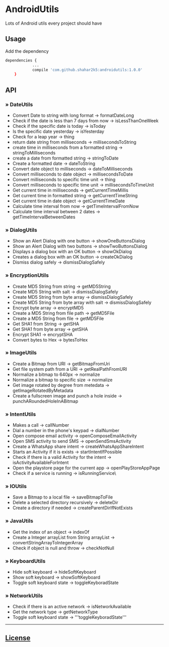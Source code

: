 # AndroidUtils
Lots of Android utils every project should have

## Usage

Add the dependency

``` bash
dependencies {
            ...
	        compile 'com.github.shahar2k5:androidutils:1.0.0'
	}

```
## API

### » DateUtils

+ Convert Date to string with long format -> formatDateLong
+ Check if the date is less than 7 days from now -> isLessThanOneWeek
+ Check if the specific date is today -> isToday
+ Is the specific date yesterday -> isYesterday
+ Check for a leap year -> thing
+ return date string from milliseconds -> millisecondsToString
+ create time in milliseconds from a formatted string -> stringToMilliseconds
+ create a date from formatted string -> stringToDate
+ Create a formatted date -> dateToString
+ Convert date object to milliseconds -> dateToMilliseconds
+ Convert milliseconds to date object -> millisecondsToDate
+ Convert milliseconds to specific time unit -> thing
+ Convert milliseconds to specific time unit -> millisecondsToTimeUnit
+ Get current time in milliseconds -> getCurrentTimeMillis
+ Get current time in formatted string -> getCurrentTimeString
+ Get current time in date object -> getCurrentTimeDate
+ Calculate time interval from now -> getTimeIntervalFromNow
+ Calculate time interval between 2 dates -> getTimeIntervalBetweenDates

### » DialogUtils

+ Show an Alert Dialog with one button -> showOneButtonsDialog
+ Show an Alert Dialog with two buttons -> showTwoButtonsDialog
+ Displays a dialog box with an OK button -> showOkDialog
+ Creates a dialog box with an OK button -> createOkDialog
+ Dismiss dialog safely -> dismissDialogSafely

### » EncryptionUtils

+ Create MD5 String from string -> getMD5String
+ Create MD5 String with salt -> dismissDialogSafely
+ Create MD5 String from byte array -> dismissDialogSafely
+ Create MD5 String from byte array with salt -> dismissDialogSafely
+ Encrypt byte array -> encryptMD5
+ Create a MD5 String from file path -> getMD5File
+ Create a MD5 String from file -> getMD5File
+ Get SHA1 from String -> getSHA
+ Get SHA1 from byte array -> getSHA
+ Encrypt SHA1 -> encryptSHA
+ Convert bytes to Hex -> bytesToHex

### » ImageUtils

+ Create a Bitmap from URI -> getBitmapFromUri
+ Get file system path from a URI -> getRealPathFromURI
+ Normalize a bitmap to 640px -> normalize
+ Normalize a bitmap to specific size -> normalize
+ Get image rotated by degree from metedata -> getImageRotatedByMetadata
+ Create a fullscreen image and punch a hole inside -> punchARoundedHoleInABitmap

### » IntentUtils

+ Makes a call -> callNumber
+ Dial a number in the phone's keypad -> dialNumber
+ Open compose email activity -> openComposeEmailActivity
+ Open SMS activity to send SMS -> openSendSmsActivity
+ Create a WhatsApp share intent -> createWhatsAppShareIntent
+ Starts an Activity if it is exists -> startIntentIfPossible
+ Check if there is a valid Activity for the intent -> isActivityAvailableForIntent
+ Open the playstore page for the current app -> openPlayStoreAppPage
+ Check if a service is running -> isRunningService\

### » IOUtils

+ Save a Bitmap to a local file -> saveBitmapToFile
+ Delete a selected directory recursively -> deleteDir
+ Create a directory if needed -> createParentDirIfNotExists

### » JavaUtils

+ Get the index of an object -> indexOf
+ Create a Integer arrayList from String arrayList -> convertStringArrayToIntegerArray
+ Check if object is null and throw -> checkNotNull

### » KeyboardUtils

+ Hide soft keyboard -> hideSoftKeyboard
+ Show soft keyboard -> showSoftKeyboard
+ Toggle soft keyboard state -> toggleKeyboradState

### » NetworkUtils

+ Check if there is an active network -> isNetworkAvailable
+ Get the network type -> getNetworkType
+ Toggle soft keyboard state -> '''toggleKeyboradState'''


---

## [License](LICENSE)